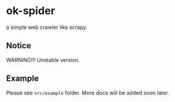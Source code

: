 # ok-spider
a simple web crawler like scrapy.

## Notice
WARNING!!! Unstable version.

## Example
Please see `src/example` folder. More docs will be added soon later.
